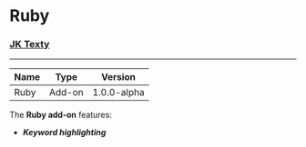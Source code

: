 # Ruby
### [JK Texty](https://github.com/Jackkillian/JK-Texty "JK Texty on GitHub")
---
Name|Type|Version
---|---|---
Ruby|Add-on|1.0.0-alpha

The __Ruby add-on__ features:  
- ___Keyword highlighting___
